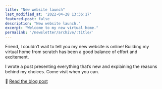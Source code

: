 ```yaml
---
title: "New website launch"
last_modified_at: '2022-04-28 13:36:17'
featured-post: false
description: "New website launch."
excerpt: "Welcome to my new virtual home."
permalink: '/newsletter/archive/:title/'
---
```

Friend, I couldn’t wait to tell you my new website is online! Building my virtual home from scratch has been a good balance of effort and excitement.

I wrote a post presenting everything that’s new and explaining the reasons behind my choices. Come visit when you can.

<p class="detached">🔗 <a href="https://silviamaggidesign.com/design/brand-new-website/">Read the blog post</a></p>